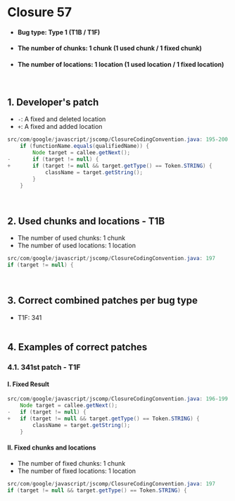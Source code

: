 # Closure 57
* <h4>Bug type: Type 1 (T1B / T1F)</h4>
* <h4>The number of chunks: 1 chunk (1 used chunk / 1 fixed chunk)</h4>
* <h4>The number of locations: 1 location (1 used location / 1 fixed location)</h4>
<br>

## 1. Developer's patch
* `-`: A fixed and deleted location
* `+`: A fixed and added location
```java
src/com/google/javascript/jscomp/ClosureCodingConvention.java: 195-200
    if (functionName.equals(qualifiedName)) {
        Node target = callee.getNext();
-       if (target != null) {
+       if (target != null && target.getType() == Token.STRING) {
            className = target.getString();
        }
    }
```
<br>

## 2. Used chunks and locations - T1B
* The number of used chunks: 1 chunk
* The number of used locations: 1 location
```java
src/com/google/javascript/jscomp/ClosureCodingConvention.java: 197
if (target != null) {
```
<br>

## 3. Correct combined patches per bug type
* T1F: 341
<br><br>

## 4. Examples of correct patches
### 4.1. 341st patch - T1F
#### I. Fixed Result
```java
src/com/google/javascript/jscomp/ClosureCodingConvention.java: 196-199           
    Node target = callee.getNext();
-   if (target != null) {
+   if (target != null && target.getType() == Token.STRING) {
        className = target.getString();
    }
```

#### II. Fixed chunks and locations
* The number of fixed chunks: 1 chunk
* The number of fixed locations: 1 location
```java
src/com/google/javascript/jscomp/ClosureCodingConvention.java: 197
if (target != null && target.getType() == Token.STRING) {
```
<br><br>